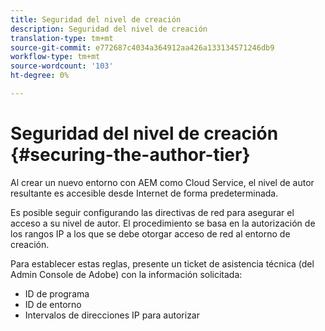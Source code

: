 ```yaml
---
title: Seguridad del nivel de creación
description: Seguridad del nivel de creación
translation-type: tm+mt
source-git-commit: e772687c4034a364912aa426a133134571246db9
workflow-type: tm+mt
source-wordcount: '103'
ht-degree: 0%

---
```



# Seguridad del nivel de creación {#securing-the-author-tier}

Al crear un nuevo entorno con AEM como Cloud Service, el nivel de autor resultante es accesible desde Internet de forma predeterminada.

Es posible seguir configurando las directivas de red para asegurar el acceso a su nivel de autor. El procedimiento se basa en la autorización de los rangos IP a los que se debe otorgar acceso de red al entorno de creación.

Para establecer estas reglas, presente un ticket de asistencia técnica (del Admin Console de Adobe) con la información solicitada:
- ID de programa
- ID de entorno
- Intervalos de direcciones IP para autorizar